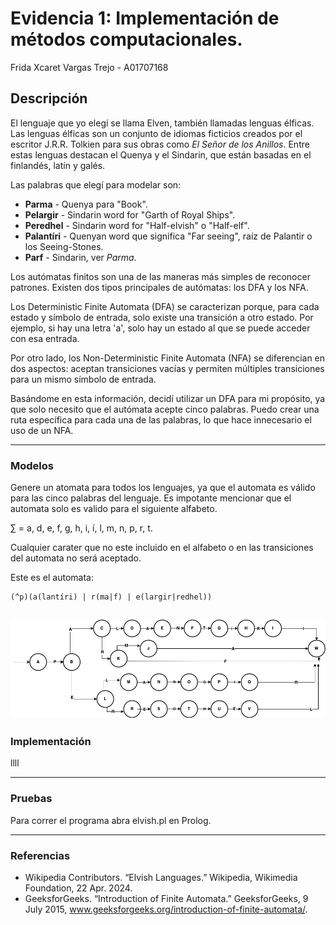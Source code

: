 # Evidencia 1: Implementación de métodos computacionales. 

Frida Xcaret Vargas Trejo - A01707168  

## Descripción  
El lenguaje que yo elegí se llama Elven, también llamadas lenguas élficas. Las lenguas élficas son un conjunto de idiomas ficticios creados por el escritor J.R.R. Tolkien para sus obras como *El Señor de los Anillos*. Entre estas lenguas destacan el Quenya y el Sindarin, que están basadas en el finlandés, latín y galés.  

Las palabras que elegí para modelar son:  
- **Parma** - Quenya para "Book".  
- **Pelargir** - Sindarin word for "Garth of Royal Ships".  
- **Peredhel** - Sindarin word for "Half-elvish" o "Half-elf".  
- **Palantíri** - Quenyan word que significa "Far seeing", raíz de Palantir o los Seeing-Stones.  
- **Parf** - Sindarin, ver *Parma*.

Los autómatas finitos son una de las maneras más simples de reconocer patrones. Existen dos tipos principales de autómatas: los DFA y los NFA.

Los Deterministic Finite Automata (DFA) se caracterizan porque, para cada estado y símbolo de entrada, solo existe una transición a otro estado. Por ejemplo, si hay una letra 'a', solo hay un estado al que se puede acceder con esa entrada.

Por otro lado, los Non-Deterministic Finite Automata (NFA) se diferencian en dos aspectos: aceptan transiciones vacías  y permiten múltiples transiciones para un mismo símbolo de entrada.

Basándome en esta información, decidí utilizar un DFA para mi propósito, ya que solo necesito que el autómata acepte cinco palabras. Puedo crear una ruta específica para cada una de las palabras, lo que hace innecesario el uso de un NFA.

---

### Modelos

Genere un atomata para todos los lenguajes, ya que el automata es válido para las cinco palabras del lenguaje. Es impotante mencionar que el automata solo es valido para el siguiente alfabeto. 

∑ = a, d, e, f, g, h, i, í, l, m, n, p, r, t.

Cualquier carater que no este incluido en el alfabeto o en las transiciones del automata no será aceptado. 

Este es el automata: 

```
(^p)(a(lantíri) | r(ma|f) | e(largir|redhel))
```
![Autómata](/automata.png)
---
### Implementación
llll

---
### Pruebas
Para correr el programa abra elvish.pl en Prolog. 


---
### Referencias
- Wikipedia Contributors. “Elvish Languages.” Wikipedia, Wikimedia Foundation, 22 Apr. 2024.
- GeeksforGeeks. “Introduction of Finite Automata.” GeeksforGeeks, 9 July 2015, www.geeksforgeeks.org/introduction-of-finite-automata/.




